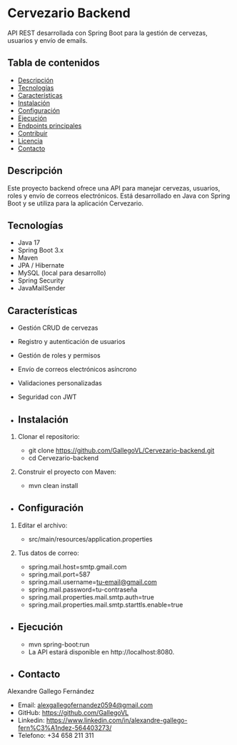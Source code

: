 # Cervezario Backend

API REST desarrollada con Spring Boot para la gestión de cervezas, usuarios y envío de emails.
## Tabla de contenidos

- [Descripción](#descripción)
- [Tecnologías](#tecnologías)
- [Características](#características)
- [Instalación](#instalación)
- [Configuración](#configuración)
- [Ejecución](#ejecución)
- [Endpoints principales](#endpoints-principales)
- [Contribuir](#contribuir)
- [Licencia](#licencia)
- [Contacto](#contacto)

## Descripción

Este proyecto backend ofrece una API para manejar cervezas, usuarios, roles y envío de correos electrónicos. Está desarrollado en Java con Spring Boot y se utiliza para la aplicación Cervezario.

## Tecnologías

- Java 17
- Spring Boot 3.x
- Maven
- JPA / Hibernate
- MySQL (local para desarrollo)
- Spring Security
- JavaMailSender

## Características

- Gestión CRUD de cervezas
- Registro y autenticación de usuarios
- Gestión de roles y permisos
- Envío de correos electrónicos asíncrono
- Validaciones personalizadas
- Seguridad con JWT

- ## Instalación

1. Clonar el repositorio:

   - git clone https://github.com/GallegoVL/Cervezario-backend.git
   - cd Cervezario-backend

2. Construir el proyecto con Maven:

   - mvn clean install

- ## Configuración

1. Editar el archivo:

     - src/main/resources/application.properties

2. Tus datos de correo:

     - spring.mail.host=smtp.gmail.com
     - spring.mail.port=587
     - spring.mail.username=tu-email@gmail.com
     - spring.mail.password=tu-contraseña
     - spring.mail.properties.mail.smtp.auth=true
     - spring.mail.properties.mail.smtp.starttls.enable=true

  - ## Ejecución

      - mvn spring-boot:run
      - La API estará disponible en http://localhost:8080.

  - ## Contacto

  Alexandre Gallego Fernández
   - Email: alexgallegofernandez0594@gmail.com
   - GitHub: https://github.com/GallegoVL
   - Linkedin: https://www.linkedin.com/in/alexandre-gallego-fern%C3%A1ndez-564403273/
   - Telefono: +34 658 211 311
